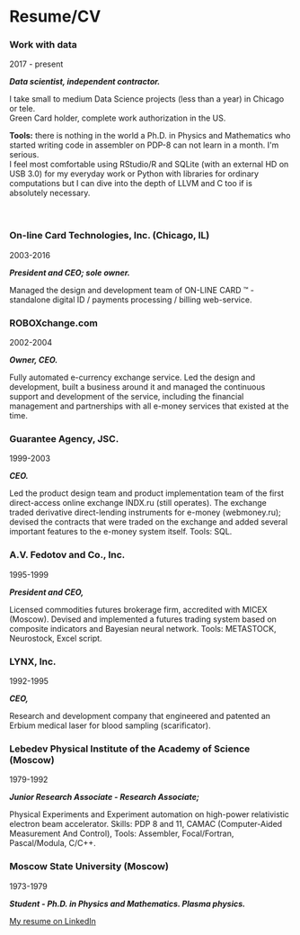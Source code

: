 # Resume/CV

### Work with data
2017 - present

__*Data scientist, independent contractor.*__

I take small to medium Data Science projects (less than a year) in Chicago or tele.<br>
Green Card holder, complete work authorization in the US.

__Tools:__ there is nothing in the world a Ph.D. in Physics and Mathematics who started writing code in assembler on PDP-8 can not learn in a month. I'm serious.<br>
I feel most comfortable using RStudio/R and SQLite (with an external HD on USB 3.0) for my everyday work or Python with libraries for ordinary computations but I can dive into the depth of LLVM and C too if is absolutely necessary.
<br><br><br>
### On-line Card Technologies, Inc. (Chicago, IL)
2003-2016

__*President and CEO; sole owner.*__

Managed the design and development team of ON-LINE CARD ™ - standalone digital ID / payments processing / billing web-service.

### ROBOXchange.com
2002-2004

__*Owner, CEO.*__

Fully automated e-currency exchange service.
Led the design and development, built a business around it and managed the continuous support and development of the service, including the financial management and partnerships with all e-money services that existed at the time.

### Guarantee Agency, JSC.
1999-2003

__*CEO.*__

Led the product design team and product implementation team of the first direct-access online exchange INDX.ru (still operates). The exchange traded derivative direct-lending instruments for e-money (webmoney.ru); 
devised the contracts that were traded on the exchange and added several important features to the e-money system itself.
Tools: SQL.

### A.V. Fedotov and Co., Inc.
1995-1999

__*President and CEO,*__

Licensed commodities futures brokerage firm, accredited with MICEX (Moscow).
Devised and implemented a futures trading system based on composite indicators and Bayesian neural network.
Tools: METASTOCK, Neurostock, Excel script.

### LYNX, Inc.
1992-1995

__*CEO,*__

Research and development company that engineered and patented an Erbium medical laser for blood sampling (scarificator).

### Lebedev Physical Institute of the Academy of Science (Moscow)
1979-1992

__*Junior Research Associate - Research Associate;*__

Physical Experiments and Experiment automation on high-power relativistic electron beam accelerator.
Skills: PDP 8 and 11, CAMAC (Computer-Aided Measurement And Control), 
Tools: Assembler, Focal/Fortran, Pascal/Modula, C/C++.

### Moscow State University (Moscow)
1973-1979

__*Student - Ph.D. in Physics and Mathematics. Plasma physics.*__

[My resume on LinkedIn](https://www.linkedin.com/in/alexfedotov/)
